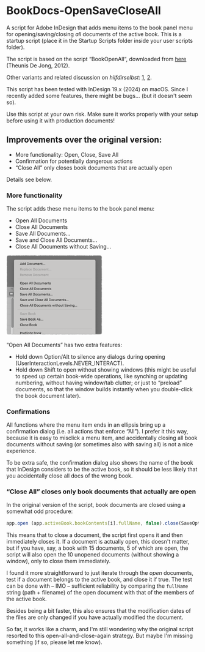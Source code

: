 # BookDocs-OpenSaveCloseAll

A script for Adobe InDesign that adds menu items to the book panel menu for opening/saving/closing *all* documents of the active book. This is a startup script (place it in the Startup Scripts folder inside your user scripts folder).

The script is based on the script “BookOpenAll“, downloaded from [here](https://creativepro.com/add-missing-options-to-the-book-menu/) (Theunis De Jong, 2012).

Other variants and related discussion on *hilfdirselbst*: [1](https://www.hilfdirselbst.ch/gforum/gforum.cgi?post=555008#555008), [2](https://indesign.hilfdirselbst.ch/2017/01/alle-dateien-im-indesign-buch-offnen.html).

This script has been tested with InDesign 19.x (2024) on macOS. Since I recently added some features, there might be bugs… (but it doesn't seem so). 

Use this script at your own risk. Make sure it works properly with your setup before using it with production documents!

## Improvements over the original version: 

- More functionality: Open, Close, Save All
- Confirmation for potentially dangerous actions
- “Close All” only closes book documents that are actually open

Details see below.

### More functionality

The script adds these menu items to the book panel menu:

- Open All Documents
- Close All Documents
- Save All Documents…
- Save and Close All Documents…
- Close All Documents without Saving…

<img src="menu-pty.png" width=50% height=50%>

“Open All Documents” has two extra features:

- Hold down Option/Alt to silence any dialogs during opening (UserInteractionLevels.NEVER_INTERACT).
- Hold down Shift to open without showing windows (this might be useful to speed up certain book-wide operations, like synching or updating numbering, without having window/tab clutter; or just to “preload” documents, so that the window builds instantly when you double-click the book document later).


### Confirmations

All functions where the menu item ends in an ellipsis bring up a confirmation dialog (i.e. all actions that enforce “All”). I prefer it this way, because it is easy to misclick a menu item, and accidentally closing all book documents without saving (or sometimes also with saving all) is not a nice experience.

To be extra safe, the confirmation dialog also shows the name of the book that InDesign considers to be the active book, so it should be less likely that you accidentally close all docs of the wrong book.

### “Close All” closes only book documents that actually are open

In the original version of the script, book documents are closed using a somewhat odd procedure:

```JavaScript
app.open (app.activeBook.bookContents[i].fullName, false).close(SaveOptions.YES)
```

This means that to close a document, the script first opens it and then immediately closes it. If a document is actually open, this doesn't matter, but if you have, say, a book with 15 documents, 5 of which are open, the script will also open the 10 unopened documents (without showing a window), only to close them immediately.

I found it more straightforward to just iterate through the *open* documents, test if a document belongs to the active book, and close it if true. The test can be done with – IMO – sufficient reliability by comparing the `fullName` string (path + filename) of the open document with that of the members of the active book.

Besides being a bit faster, this also ensures that the modification dates of the files are only changed if you have actually modified the document.

So far, it works like a charm, and I'm still wondering why the original script resorted to this open-all-and-close-again strategy. But maybe I'm missing something (if so, please let me know).





